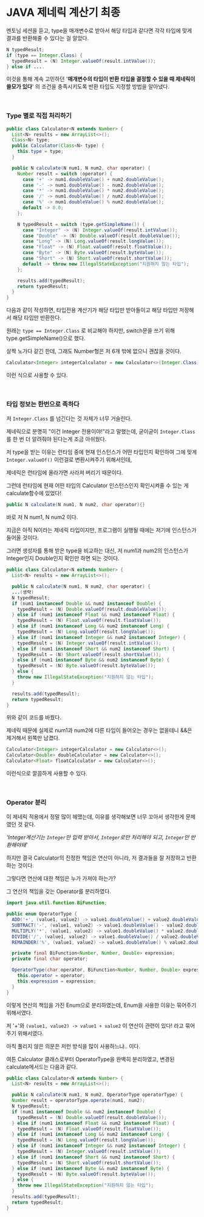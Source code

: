 # JAVA 제네릭 계산기 최종

멘토님 세션을 듣고, type을 매개변수로 받아서 해당 타입과 같다면 각각 타입에 맞게 결과를 반환해줄 수 있다는 걸 알았다.

```java
N typedResult;
if (type == Integer.Class) {
  typedResult = (N) Integer.valueOf(result.intValue());
} else if ....
```

이것을 통해 계속 고민하던 '**매개변수의 타입이 반환 타입을 결정할 수 있을 때 제네릭이 쓸모가 있다**' 의 조건을 충족시키도록 반환 타입도 지정할 방법을 알아냈다.

<br/>

### Type 별로 직접 처리하기

```java
public class Calculator<N extends Number> {
  List<N> results = new ArrayList<>();
  Class<N> type;
  public Calculator(Class<N> type) {
    this.type = type;
  }

  public N calculate(N num1, N num2, char operator) {
    Number result = switch (operator) {
      case '+' -> num1.doubleValue() + num2.doubleValue();
      case '-' -> num1.doubleValue() - num2.doubleValue();
      case '*' -> num1.doubleValue() * num2.doubleValue();
      case '/' -> num1.doubleValue() / num2.doubleValue();
      case '%' -> num1.doubleValue() % num2.doubleValue();
      default -> 0.0;
    };

    N typedResult = switch (type.getSimpleName()) {
      case "Integer" -> (N) Integer.valueOf(result.intValue());
      case "Double" -> (N) Double.valueOf(result.doubleValue());
      case "Long" -> (N) Long.valueOf(result.longValue());
      case "Float" -> (N) Float.valueOf(result.floatValue());
      case "Byte" -> (N) Byte.valueOf(result.byteValue());
      case "Short" -> (N) Short.valueOf(result.shortValue());
      default -> throw new IllegalStateException("지원하지 않는 타입");
    };

    results.add(typedResult);
    return typedResult;
  }
}
```

다음과 같이 작성하면, 타입전용 계산기가 해당 타입만 받아들이고 해당 타입만 저장해서 해당 타입만 반환한다.

원래는 `type == Integer.Class` 로 비교해야 하지만, switch문을 쓰기 위해 type.getSimpleName()으로 했다.

살짝 노가다 같긴 한데, 그래도 Number형은 저 6개 밖에 없으니 괜찮을 것이다.

```java
Calculator<Integer> integerCalculator = new Calculator<>(Integer.Class)
```

이런 식으로 사용할 수 있다.

<br/>

### 타입 정보는 한번으로 족하다

저 `Integer.Class` 를 넘긴다는 것 자체가 너무 거슬린다.

제네릭으로 분명히 "이건 Integer 전용이야!"라고 말했는데, 굳이굳이 `Integer.Class`를 한 번 더 알려줘야 된다는게 조금 아쉬웠다.

저 type을 받는 이유는 런타임 중에 현재 인스턴스가 어떤 타입인지 확인하여 그에 맞게 `Integer.valueOf()` 이런걸로 변환시켜주기 위해서인데,

제네릭은 런타임에 올라가면 사라져 버리기 때문이다.



그런데 런타임에 현재 어떤 타입의 Calculator 인스턴스인지 확인시켜줄 수 있는 게 calculate함수에 있었다!

```java
public N calculate(N num1, N num2, char operator){}
```

바로 저 N num1, N num2 이다.



지금은 아직 N이라는 제네릭 타입이지만, 프로그램이 실행될 때에는 저기에 인스턴스가 들어올 것이다.

그러면 생성자를 통해 받은 type을 비교하는 대신, 저 num1과 num2의 인스턴스가 Integer인지 Double인지 확인만 하면 되는 것이다.

```java
public class Calculator<N extends Number> {
  List<N> results = new ArrayList<>();

  public N calculate(N num1, N num2, char operator) {
  ...(생략)
  N typedResult;
  if (num1 instanceof Double && num2 instanceof Double) {
    typedResult = (N) Double.valueOf(result.doubleValue());
  } else if (num1 instanceof Float && num2 instanceof Float) {
    typedResult = (N) Float.valueOf(result.floatValue());
  } else if (num1 instanceof Long && num2 instanceof Long) {
    typedResult = (N) Long.valueOf(result.longValue());
  } else if (num1 instanceof Integer && num2 instanceof Integer) {
    typedResult = (N) Integer.valueOf(result.intValue());
  } else if (num1 instanceof Short && num2 instanceof Short) {
    typedResult = (N) Short.valueOf(result.shortValue());
  } else if (num1 instanceof Byte && num2 instanceof Byte) {
    typedResult = (N) Byte.valueOf(result.byteValue());
  } else {
    throw new IllegalStateException("지원하지 않는 타입");
  }

  results.add(typedResult);
  return typedResult;
}
```

위와 같이 코드를 바꿨다.

제네릭 때문에 실제로 num1과 num2에 다른 타입이 들어오는 경우는 없을테니 &&은 제거해서 왼쪽만 남겼다.



```java
Calculator<Integer> integerCalculator = new Calculator<>();
Calculator<Double> doubleCalculator = new Calculator<>();
Calculator<Float> floatCalculator = new Calculator<>();
```

이런식으로 깔끔하게 사용할 수 있다.

<br/>

### Operator 분리

이 제네릭 적용에서 정말 많이 헤맸는데, 이유를 생각해보면 너무 꼬아서 생각한게 문제였던 것 같다.

_'Integer계산기는 `Integer`만 입력 받아서, `Integer`로만 처리해야 되고, `Integer`만 반환해야돼'_

하지만 결국 Calculator의 진정한 책임은 연산이 아니라, 저 결과들을 잘 저장하고 반환하는 것이다.

그렇다면 연산에 대한 책임은 누가 가져야 하는가?

그 연산의 책임을 갖는 Operator를 분리하였다.

```java
import java.util.function.BiFunction;

public enum OperatorType {
  ADD('+', (value1, value2) -> value1.doubleValue() + value2.doubleValue()),
  SUBTRACT('-', (value1, value2) -> value1.doubleValue() - value2.doubleValue()),
  MULTIPLY('*', (value1, value2) -> value1.doubleValue() * value2.doubleValue()),
  DIVIDE('/', (value1, value2) -> value1.doubleValue() / value2.doubleValue()),
  REMAINDER('%', (value1, value2) -> value1.doubleValue() % value2.doubleValue());

  private final BiFunction<Number, Number, Double> expression;
  private final char operator;

  OperatorType(char operator, BiFunction<Number, Number, Double> expression) {
    this.operator = operator;
    this.expression = expression;
  }
}
```

이렇게 연산의 책임을 가진 Enum으로 분리하였는데, Enum을 사용한 이유는 묶어주기 위해서였다.

저 '+'와 `(value1, value2) -> value1 + value2` 이 연산이 관련이 있다! 라고 묶어주기 위해서였다.

아직 풀리지 않은 의문은 저런 방식을 많이 사용하느냐.. 이다.

여튼 Calculator 클래스로부터 OperatorType을 완벽히 분리하였고, 변경된 calculate메서드는 다음과 같다.

```java
public class Calculator<N extends Number> {
  List<N> results = new ArrayList<>();

  public N calculate(N num1, N num2, OperatorType operatorType) {
  Number result = operatorType.operate(num1, num2);
  N typedResult;
  if (num1 instanceof Double && num2 instanceof Double) {
    typedResult = (N) Double.valueOf(result.doubleValue());
  } else if (num1 instanceof Float && num2 instanceof Float) {
    typedResult = (N) Float.valueOf(result.floatValue());
  } else if (num1 instanceof Long && num2 instanceof Long) {
    typedResult = (N) Long.valueOf(result.longValue());
  } else if (num1 instanceof Integer && num2 instanceof Integer) {
    typedResult = (N) Integer.valueOf(result.intValue());
  } else if (num1 instanceof Short && num2 instanceof Short) {
    typedResult = (N) Short.valueOf(result.shortValue());
  } else if (num1 instanceof Byte && num2 instanceof Byte) {
    typedResult = (N) Byte.valueOf(result.byteValue());
  } else {
    throw new IllegalStateException("지원하지 않는 타입");
  }
  results.add(typedResult);
  return typedResult;
}
```

